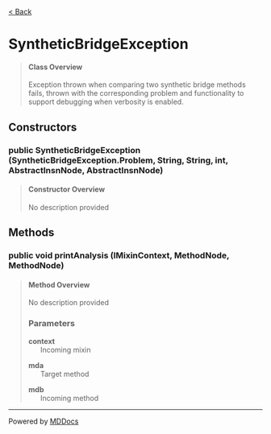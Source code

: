 [< Back](../README.md)
# SyntheticBridgeException #
>#### Class Overview ####
>Exception thrown when comparing two synthetic bridge methods fails, thrown
 with the corresponding problem and functionality to support debugging when
 verbosity is enabled.
## Constructors ##
### public SyntheticBridgeException (SyntheticBridgeException.Problem, String, String, int, AbstractInsnNode, AbstractInsnNode) ###
>#### Constructor Overview ####
>No description provided
>
## Methods ##
### public void printAnalysis (IMixinContext, MethodNode, MethodNode) ###
>#### Method Overview ####
>No description provided
>
>### Parameters ###
>**context**<br />
>&nbsp;&nbsp;&nbsp;&nbsp;&nbsp;&nbsp;Incoming mixin
>
>**mda**<br />
>&nbsp;&nbsp;&nbsp;&nbsp;&nbsp;&nbsp;Target method
>
>**mdb**<br />
>&nbsp;&nbsp;&nbsp;&nbsp;&nbsp;&nbsp;Incoming method
>

---
Powered by [MDDocs](https://github.com/VRCube/MDDocs)